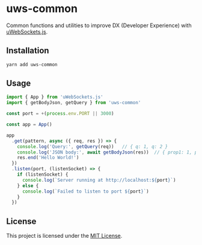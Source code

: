# uws-common
Common functions and utilities to improve DX (Developer Experience) with [uWebSockets.js](https://github.com/uNetworking/uWebSockets.js).

## Installation
```sh
yarn add uws-common
```

## Usage
```ts
import { App } from 'uWebSockets.js'
import { getBodyJson, getQuery } from 'uws-common'

const port = +(process.env.PORT || 3000)

const app = App()

app
  .get(pattern, async ({ req, res }) => {
    console.log('Query:', getQuery(req))   // { q: 1, q: 2 }
    console.log('JSON body:', await getBodyJson(res))  // { prop1: 1, prop2: 2 }
    res.end('Hello World!')
  })
  .listen(port, (listenSocket) => {
    if (listenSocket) {
      console.log(`Server running at http://localhost:${port}`)
    } else {
      console.log(`Failed to listen to port ${port}`)
    }
  })
```

## License

This project is licensed under the [MIT License](LICENSE).
